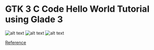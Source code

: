 # GTK 3 C Code Hello World Tutorial using Glade 3
![alt text](https://upload.wikimedia.org/wikipedia/commons/5/59/Glade_3_logo.svg "Logo Glade")
![alt text](https://2.bp.blogspot.com/-8Eol5XAWUFs/WZCGhvNx2nI/AAAAAAAAA2o/NrN5ELBo72cqEUmqZWpr6gUGMJVgZ_7uwCLcBGAs/s1600/C%2Blogo%2Bsmall.png "Logo C development")
![alt text](http://www.linuxeden.com/upimg/allimg/100613/0T3493T4-0.png "Logo GTK+3 Library")

[Reference](https://prognotes.net/2016/03/gtk-3-c-code-hello-world-tutorial-using-glade-3/)


